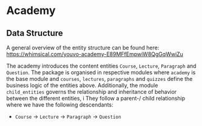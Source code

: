 # Academy

## Data Structure

A general overview of the entity structure can be found here:
https://whimsical.com/youvo-academy-E89MFfEmpwiW8QgGqWwiZu


The academy introduces the content entities `Course`, `Lecture`, `Paragraph` and `Question`. The package is organised in respective modules where `academy` is the base module and `courses`, `lectures`, `paragraphs` and `quizzes` define the business logic of the entities above. Additionally, the module `child_entities` governs the relationship and inheritance of behavior between the different entities, i They follow a parent-/ child relationship where we have the following descendants:

- `Course` -> `Lecture` -> `Paragraph` -> `Question`

